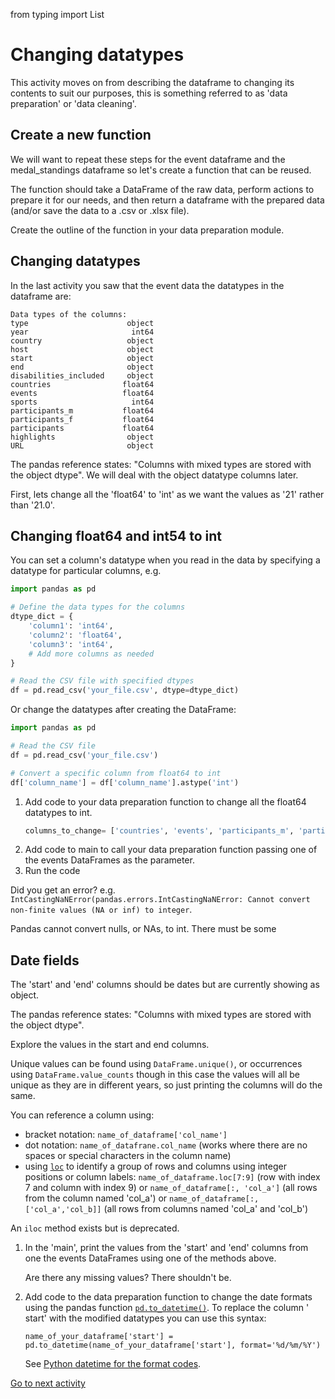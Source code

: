 from typing import List

# Changing datatypes

This activity moves on from describing the dataframe to changing its contents to suit our purposes, this is something
referred to as 'data preparation' or 'data cleaning'.

## Create a new function

We will want to repeat these steps for the event dataframe and the medal_standings dataframe so let's create a function
that can be reused.

The function should take a DataFrame of the raw data, perform actions to prepare it for our needs, and then return a
dataframe with the prepared data (and/or save the data to a .csv or .xlsx file).

Create the outline of the function in your data preparation module.

## Changing datatypes

In the last activity you saw that the event data the datatypes in the dataframe are:

```text
Data types of the columns:
type                      object
year                       int64
country                   object
host                      object
start                     object
end                       object
disabilities_included     object
countries                float64
events                   float64
sports                     int64
participants_m           float64
participants_f           float64
participants             float64
highlights                object
URL                       object
```

The pandas reference states: "Columns with mixed types are stored with the object dtype". We will deal with the object
datatype columns later.

First, lets change all the 'float64' to 'int' as we want the values as '21' rather than '21.0'.

## Changing float64 and int54 to int

You can set a column's datatype when you read in the data by specifying a datatype for particular columns, e.g.

```python
import pandas as pd

# Define the data types for the columns
dtype_dict = {
    'column1': 'int64',
    'column2': 'float64',
    'column3': 'int64',
    # Add more columns as needed
}

# Read the CSV file with specified dtypes
df = pd.read_csv('your_file.csv', dtype=dtype_dict)
```

Or change the datatypes after creating the DataFrame:

```python
import pandas as pd

# Read the CSV file
df = pd.read_csv('your_file.csv')

# Convert a specific column from float64 to int
df['column_name'] = df['column_name'].astype('int')
```

1. Add code to your data preparation function to change all the float64 datatypes to int.
    ```python
    columns_to_change= ['countries', 'events', 'participants_m', 'participants_f', 'participants']
    ```
2. Add code to main to call your data preparation function passing one of the events DataFrames as the parameter.
3. Run the code

Did you get an error? e.g.
`IntCastingNaNError(pandas.errors.IntCastingNaNError: Cannot convert non-finite values (NA or inf) to integer`.

Pandas cannot convert nulls, or NAs, to int. There must be some

## Date fields

The 'start' and 'end' columns should be dates but are currently showing as object.

The pandas reference states: "Columns with mixed types are stored with the object dtype".

Explore the values in the start and end columns.

Unique values can be found using `DataFrame.unique()`, or occurrences using `DataFrame.value_counts` though in this case
the values will all be unique as they are in different years, so just printing the columns will do the same.

You can reference a column using:

- bracket notation: `name_of_dataframe['col_name']`
- dot notation: `name_of_datafrane.col_name` (works where there are no spaces or special characters in the column name)
- using [`loc`](https://pandas.pydata.org/docs/reference/api/pandas.DataFrame.loc.html) to identify a group of rows and
  columns using integer positions or column labels: `name_of_dataframe.loc[7:9]` (row with index 7 and column with index
    9) or `name_of_dataframe[:, 'col_a']` (all rows from the column named 'col_a') or
       `name_of_dataframe[:, ['col_a','col_b]]` (all rows from columns named 'col_a' and 'col_b')

An `iloc` method exists but is deprecated.

1. In the 'main', print the values from the 'start' and 'end' columns from one the events DataFrames using one of the
   methods above.

   Are there any missing values? There shouldn't be.

2. Add code to the data preparation function to change the date formats using the pandas function
   [`pd.to_datetime()`](https://pandas.pydata.org/docs/reference/api/pandas.to_datetime.html). To replace the column '
   start' with the modified
   datatypes you can use this syntax:

   `name_of_your_dataframe['start'] = pd.to_datetime(name_of_your_dataframe['start'], format='%d/%m/%Y')`

   See [Python datetime for the format codes](https://docs.python.org/3/library/datetime.html#strftime-and-strptime-format-codes).

[Go to next activity](2-5-pandas-joining-dataframes.md)